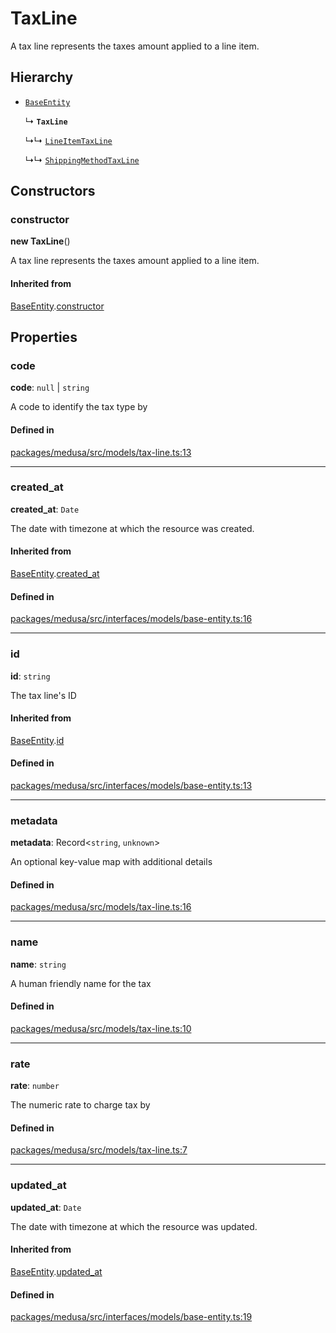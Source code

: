 # TaxLine

A tax line represents the taxes amount applied to a line item.

## Hierarchy

- [`BaseEntity`](BaseEntity.md)

  ↳ **`TaxLine`**

  ↳↳ [`LineItemTaxLine`](LineItemTaxLine.md)

  ↳↳ [`ShippingMethodTaxLine`](ShippingMethodTaxLine.md)

## Constructors

### constructor

**new TaxLine**()

A tax line represents the taxes amount applied to a line item.

#### Inherited from

[BaseEntity](BaseEntity.md).[constructor](BaseEntity.md#constructor)

## Properties

### code

 **code**: ``null`` \| `string`

A code to identify the tax type by

#### Defined in

[packages/medusa/src/models/tax-line.ts:13](https://github.com/medusajs/medusa/blob/3d9f5ae63/packages/medusa/src/models/tax-line.ts#L13)

___

### created\_at

 **created\_at**: `Date`

The date with timezone at which the resource was created.

#### Inherited from

[BaseEntity](BaseEntity.md).[created_at](BaseEntity.md#created_at)

#### Defined in

[packages/medusa/src/interfaces/models/base-entity.ts:16](https://github.com/medusajs/medusa/blob/3d9f5ae63/packages/medusa/src/interfaces/models/base-entity.ts#L16)

___

### id

 **id**: `string`

The tax line's ID

#### Inherited from

[BaseEntity](BaseEntity.md).[id](BaseEntity.md#id)

#### Defined in

[packages/medusa/src/interfaces/models/base-entity.ts:13](https://github.com/medusajs/medusa/blob/3d9f5ae63/packages/medusa/src/interfaces/models/base-entity.ts#L13)

___

### metadata

 **metadata**: Record<`string`, `unknown`\>

An optional key-value map with additional details

#### Defined in

[packages/medusa/src/models/tax-line.ts:16](https://github.com/medusajs/medusa/blob/3d9f5ae63/packages/medusa/src/models/tax-line.ts#L16)

___

### name

 **name**: `string`

A human friendly name for the tax

#### Defined in

[packages/medusa/src/models/tax-line.ts:10](https://github.com/medusajs/medusa/blob/3d9f5ae63/packages/medusa/src/models/tax-line.ts#L10)

___

### rate

 **rate**: `number`

The numeric rate to charge tax by

#### Defined in

[packages/medusa/src/models/tax-line.ts:7](https://github.com/medusajs/medusa/blob/3d9f5ae63/packages/medusa/src/models/tax-line.ts#L7)

___

### updated\_at

 **updated\_at**: `Date`

The date with timezone at which the resource was updated.

#### Inherited from

[BaseEntity](BaseEntity.md).[updated_at](BaseEntity.md#updated_at)

#### Defined in

[packages/medusa/src/interfaces/models/base-entity.ts:19](https://github.com/medusajs/medusa/blob/3d9f5ae63/packages/medusa/src/interfaces/models/base-entity.ts#L19)
